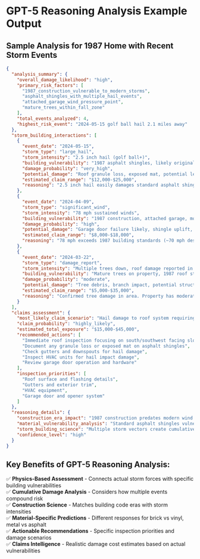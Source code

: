 # GPT-5 Reasoning Analysis Example Output

## Sample Analysis for 1987 Home with Recent Storm Events

```json
{
  "analysis_summary": {
    "overall_damage_likelihood": "high",
    "primary_risk_factors": [
      "1987_construction_vulnerable_to_modern_storms",
      "asphalt_shingles_with_multiple_hail_events", 
      "attached_garage_wind_pressure_point",
      "mature_trees_within_fall_zone"
    ],
    "total_events_analyzed": 4,
    "highest_risk_event": "2024-05-15 golf ball hail 2.1 miles away"
  },
  "storm_building_interactions": [
    {
      "event_date": "2024-05-15",
      "storm_type": "large_hail",
      "storm_intensity": "2.5 inch hail (golf ball+)",
      "building_vulnerability": "1987 asphalt shingles, likely original or 15+ years old",
      "damage_probability": "very_high",
      "potential_damage": "Roof granule loss, exposed mat, potential leaks. Gutters likely dented. HVAC unit damage probable.",
      "estimated_claim_range": "$12,000-$25,000",
      "reasoning": "2.5 inch hail easily damages standard asphalt shingles. 1987 construction predates impact-resistant requirements."
    },
    {
      "event_date": "2024-04-09", 
      "storm_type": "significant_wind",
      "storm_intensity": "78 mph sustained winds",
      "building_vulnerability": "1987 construction, attached garage, moderate tree coverage",
      "damage_probability": "high",
      "potential_damage": "Garage door failure likely, shingle uplift, siding damage, tree debris impact",
      "estimated_claim_range": "$8,000-$18,000",
      "reasoning": "78 mph exceeds 1987 building standards (~70 mph design). Attached garage creates pressure differential."
    },
    {
      "event_date": "2024-03-22",
      "storm_type": "damage_report", 
      "storm_intensity": "Multiple trees down, roof damage reported in area",
      "building_vulnerability": "Mature trees on property, 1987 roof structure",
      "damage_probability": "moderate",
      "potential_damage": "Tree debris, branch impact, potential structural damage if large tree falls",
      "estimated_claim_range": "$5,000-$35,000",
      "reasoning": "Confirmed tree damage in area. Property has moderate tree coverage per Street View analysis."
    }
  ],
  "claims_assessment": {
    "most_likely_claim_scenario": "Hail damage to roof system requiring partial or full replacement, combined with minor wind damage to siding and gutters",
    "claim_probability": "highly_likely",
    "estimated_total_exposure": "$15,000-$45,000",
    "recommended_actions": [
      "Immediate roof inspection focusing on south/southwest facing slopes",
      "Document any granule loss or exposed mat on asphalt shingles", 
      "Check gutters and downspouts for hail damage",
      "Inspect HVAC units for hail impact damage",
      "Review garage door operation and hardware"
    ],
    "inspection_priorities": [
      "Roof surface and flashing details",
      "Gutters and exterior trim",
      "HVAC equipment",
      "Garage door and opener system"
    ]
  },
  "reasoning_details": {
    "construction_era_impact": "1987 construction predates modern wind resistance standards (2000+ codes). Likely 90 mph design vs 110+ mph current standards.",
    "material_vulnerability_analysis": "Standard asphalt shingles vulnerable to 1+ inch hail. Brick exterior provides good hail protection but wind-driven debris still a concern.",
    "storm_building_science": "Multiple storm vectors create cumulative stress. Previous wind damage may have weakened roof attachment points, making subsequent hail damage more severe.",
    "confidence_level": "high"
  }
}
```

## Key Benefits of GPT-5 Reasoning Analysis:

✅ **Physics-Based Assessment** - Connects actual storm forces with specific building vulnerabilities  
✅ **Cumulative Damage Analysis** - Considers how multiple events compound risk  
✅ **Construction Science** - Matches building code eras with storm intensities  
✅ **Material-Specific Predictions** - Different responses for brick vs vinyl, metal vs asphalt  
✅ **Actionable Recommendations** - Specific inspection priorities and damage scenarios  
✅ **Claims Intelligence** - Realistic damage cost estimates based on actual vulnerabilities